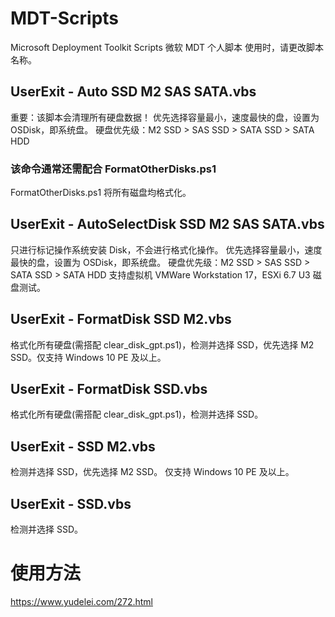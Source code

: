 # MDT-Scripts
Microsoft Deployment Toolkit Scripts
微软 MDT 个人脚本
使用时，请更改脚本名称。

## UserExit - Auto SSD M2 SAS SATA.vbs
重要：该脚本会清理所有硬盘数据！
优先选择容量最小，速度最快的盘，设置为 OSDisk，即系统盘。
硬盘优先级：M2 SSD > SAS SSD > SATA SSD > SATA HDD
### 该命令通常还需配合 FormatOtherDisks.ps1
FormatOtherDisks.ps1 将所有磁盘均格式化。

## UserExit - AutoSelectDisk SSD M2 SAS SATA.vbs
只进行标记操作系统安装 Disk，不会进行格式化操作。
优先选择容量最小，速度最快的盘，设置为 OSDisk，即系统盘。
硬盘优先级：M2 SSD > SAS SSD > SATA SSD > SATA HDD
支持虚拟机 VMWare Workstation 17，ESXi 6.7 U3 磁盘测试。

## UserExit - FormatDisk SSD M2.vbs
格式化所有硬盘(需搭配 clear_disk_gpt.ps1)，检测并选择 SSD，优先选择 M2 SSD。仅支持 Windows 10 PE 及以上。

## UserExit - FormatDisk SSD.vbs
格式化所有硬盘(需搭配 clear_disk_gpt.ps1)，检测并选择 SSD。

## UserExit - SSD M2.vbs
检测并选择 SSD，优先选择 M2 SSD。
仅支持 Windows 10 PE 及以上。

## UserExit - SSD.vbs
检测并选择 SSD。

# 使用方法
https://www.yudelei.com/272.html
